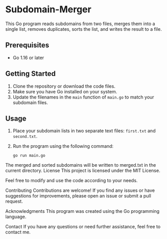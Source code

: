 # Subdomain-Merger

This Go program reads subdomains from two files, merges them into a single list, removes duplicates, sorts the list, and writes the result to a file.

## Prerequisites

- Go 1.16 or later

## Getting Started

1. Clone the repository or download the code files.
2. Make sure you have Go installed on your system.
3. Update the filenames in the `main` function of `main.go` to match your subdomain files.

## Usage

1. Place your subdomain lists in two separate text files: `first.txt` and `second.txt`.
2. Run the program using the following command:

   ```shell
   go run main.go
   
The merged and sorted subdomains will be written to merged.txt in the current directory.
License
This project is licensed under the MIT License.

Feel free to modify and use the code according to your needs.

Contributing
Contributions are welcome! If you find any issues or have suggestions for improvements, please open an issue or submit a pull request.

Acknowledgments
This program was created using the Go programming language.

Contact
If you have any questions or need further assistance, feel free to contact me.

